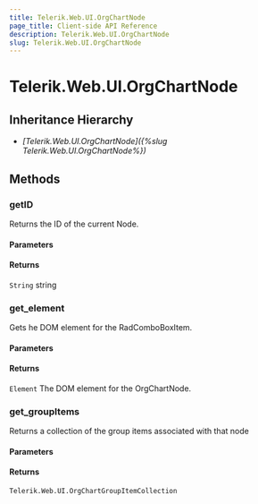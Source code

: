 ```yaml
---
title: Telerik.Web.UI.OrgChartNode
page_title: Client-side API Reference
description: Telerik.Web.UI.OrgChartNode
slug: Telerik.Web.UI.OrgChartNode
---
```


# Telerik.Web.UI.OrgChartNode  

## Inheritance Hierarchy

* *[Telerik.Web.UI.OrgChartNode]({%slug Telerik.Web.UI.OrgChartNode%})*


## Methods

###  getID

Returns the ID of the current Node.

#### Parameters

#### Returns

`String` string

### get_element

Gets he DOM element for the RadComboBoxItem.

#### Parameters

#### Returns

`Element` The DOM element for the OrgChartNode.
### get_groupItems

Returns a collection of the group items associated with that node

#### Parameters

#### Returns

`Telerik.Web.UI.OrgChartGroupItemCollection`


